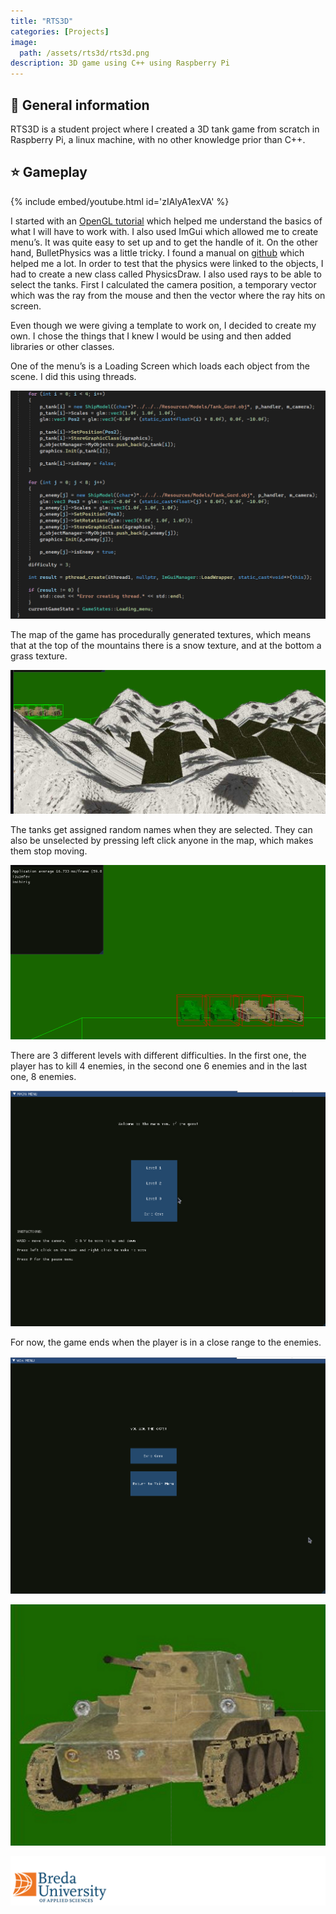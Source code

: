 ```yaml
---
title: "RTS3D"
categories: [Projects]
image: 
  path: /assets/rts3d/rts3d.png
description: 3D game using C++ using Raspberry Pi
---
```


## 💎 General information

RTS3D is a student project where I created a 3D tank game from scratch in Raspberry Pi, a linux machine,  with no other knowledge prior than C++.

## ⭐ Gameplay

{% include embed/youtube.html id='zIAlyA1exVA' %}

I started with an [OpenGL tutorial](https://learnopengl.com/Getting-started/OpenGL)  which helped me understand the basics of what I will have to work with.  I also used ImGui which allowed me to create menu’s. It was quite easy to set up and to get the handle of it. On the other hand, BulletPhysics was a little tricky.  I found a manual on [github](https://github.com/bulletphysics/bullet3/tree/master/docs)  which helped me a lot. In order to test that the physics were linked to the objects, I had to create a new class called PhysicsDraw. I also used rays to be able to select the tanks. First I calculated the camera position, a temporary vector which was the ray from the mouse and then the vector where the ray hits on screen.

Even though we were giving a template to work on, I decided to create my own. I chose the things that I knew I would be using and then added libraries or other classes.

One of the menu’s is a Loading Screen which loads each object from the scene. I did this using threads.

![](../assets/rts3d/rts3d1.png)

The map of the game has procedurally generated textures, which means that at the top of the mountains there is a snow texture, and at the bottom a grass texture.

![](../assets/rts3d/rts3d2.png)

The tanks get assigned random names when they are selected. They can also be unselected by pressing left click anyone in the map, which makes them stop moving.

![](../assets/rts3d/rts3d3.png)

There are 3 different levels with different difficulties. In the first one, the player has to kill 4 enemies, in the second one 6 enemies and in the last one, 8 enemies.

![](../assets/rts3d/rts3d4.png)

For now, the game ends when the player is in a close range to the enemies.

![](../assets/rts3d/rts3d5.png)

![](../assets/rts3d/rts3d6.png)

![](../assets/rts3d/buaslogo.png)



